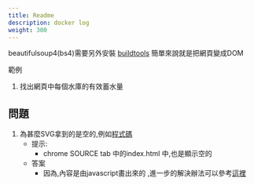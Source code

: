 ```yaml
---
title: Readme
description: docker log
weight: 300
---
```

beautifulsoup4(bs4)需要另外安裝 [buildtools](https://visualstudio.microsoft.com/visual-cpp-build-tools/)
簡單來說就是把網頁變成DOM

範例
1. 找出網頁中每個水庫的有效蓄水量

## 問題
1. 為甚麼SVG拿到的是空的,例如[程式碼](bs4_test3.py)
    - 提示:
        - chrome SOURCE tab 中的index.html 中,也是顯示空的
    - 答案
        - 因為,內容是由javascript畫出來的 ,進一步的解決辦法可以參考[這裡](https://stackoverflow.com/questions/70662237/how-to-scrape-svg-element-from-a-website-using-beautiful-soup)
